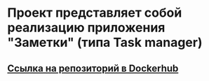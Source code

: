 # Проект представляет собой реализацию приложения "Заметки" (типа Task manager)

## [Ссылка на репозиторий в Dockerhub](https://hub.docker.com/u/antonnov123)